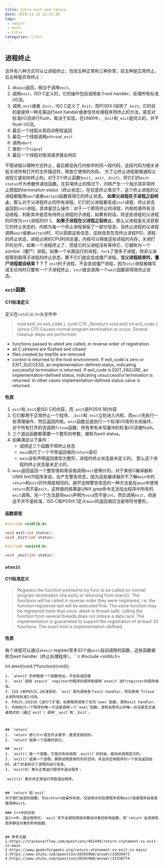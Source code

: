 ```yaml
---
title: C/C++ exit and return
date: 2019-11-12 13:51:20
tags:
 - return
 - exit
 - C/C++
categories: C/C++
---
```


## 进程终止
总共有八种方式可以让进程终止，包括五种正常和三种异常，前五种是正常终止，后五种是异常终止：
1. 从`main`返回，相当于调用`exit`。
2. 调用`exit`，ISO C定义的，它的操作包括调用各个exit handler，处理所有标准I/O流。
3. 调用`_exit`或者`_Exit`，ISO C定义了`_Exit`，而POSIX.1说明了`_exit`。它的目的是提供一种无需运行exit handler或者信号处理程序而终止的方法。是否对标准I/O流进行flush，取决于实现。在UNIX中，`_Exit`和`_exit`是同义的，并不flush I/O流。
4. 最后一个线程从其启动例程返回
5. 最后一个线程调用`pthread_exit`
6. 调用`abort`
7. 接到一个`signal`
8. 最后一个线程对取消请求做出响应

不管进程以哪种方式终止，最后都会执行内核中的同一段代码，这段代码为相关进程关闭所有打开的文件描述符，释放它使用的内存。
为了让终止进程能够通知父进程它是如何终止的。对于3个终止函数(`exit`, `_exit`, `_Exit`)，将它们的`exit status`作为参数传递给函数。在异常终止的情况下，内核产生一个指示其异常终止原因的terminaiton status（终止状态）。在任意终止情况下，这个终止进程的父进程都能用`wait`或者`waitpid`函数获得它的终止状态。
**如果父进程在子进程之前终止**，那么对于父进程终止的所有进程，它们的父进程都变成`init`进程，终止状态返回到`init`进程。具体是怎么操作：对于一个即将终止的进程，内核检查所有活动进程，判断其中是否有待终止进程的子进程，如果有的话，将这些进程的父进程的ID改为`init`进程的ID 1。
**如果子进程在父进程之前终止**，那么父进程是无法获取它的终止状态的。内核为每一个终止进程保留了一部分信息，当终止进程的父进程调用`wait`或者`waitpid`时，可以获取这些信息，这些信息包含终止进程PID，进程的终止状态，进程占用的CPU时间总量。内核可以释放这些进程的内存，关闭打开的文件。如果一个进程终止了，但是它的父进程没有等待它，它被称为一个zombie（僵尸）进程。如果一个长期运行的进程，`fork`了很多子进程，除非父进程等到取得子进程的终止状态，要不它们就会变成僵尸进程。**当父进程结束时，僵尸进程就会结束？？？**
`init`的子进程，不会变成僵尸进程，因为`init`进程被编写成无论何时只要有一个子进程终止，`init`就会调用一个`wait`函数获得其终止状态。

### `exit`函数
#### C11标准定义
定义在`<stdlib.h>`头文件中
> void exit( int exit_code ); (until C11)
> _Noreturn void exit( int exit_code );(since C11)
> Causes normal program termination to occur.
> Several cleanup steps are performed:
- functions passed to atexit are called, in reverse order of registration
- all C streams are flushed and closed 
- files created by tmpfile are removed
- control is returned to the host environment. If exit_code is zero or EXIT_SUCCESS, an implementation-defined status, indicating successful termination is returned. If exit_code is EXIT_FAILURE, an implementation-defined status, indicating unsuccessful termination is returned. In other cases implementation-defined status value is returned.

#### 性质
1. `exit`和`_Exit`是ISO C的内容，而`_exit`是POSIX.1的内容
2. 它们都用于正常终止一个程序，`_Exit`和`_exit`立刻进入内核，而`exit`先执行一些清理操作，然后返回内核。`exit`函数总是执行一个标准I/O库的关闭操作，对于所有打开的流调用`fclose`函数，所有带有未写缓冲的标准I/O流被flush。
3. 三个退出函数都需要一个整形的参数，被称为exit status。
4. 如果满足以下条件：
    - 调用这三个函数不带终止状态
    - `main`执行了一个不带返回值的`return`语句
    - `main`没有声明返回类型为整形，进程的终止状态是未定义的。
那么这个进程的终止状态是未定义的。
5. `main`返回返回一个整型值和用该值调用`exit`是等价的。对于某些C编译器和UNIX lint(1)程序来说，会产生警告信息，因为这些编译器并不了解`main`中的`return`和`exit`的作用是相同的。避开这种警告信息的一种方法是在`main`中使用`return`而不是`exit`，这样做的结果是UNIX grep命令无法找出程序中所有的`exit`调用。另一个方法是将`main`声明为`void`而不是`int`，然后调用`exit`，但是这不并不是标准，ISO C和POSIX.1定义`main`的返回值应当是带符号整形。

#### 函数原型
``` c
#include <stdlib.h>

void exit(int status);
void _Exit(int status);

#include <unistd.h>

void _exit(int status);
```

### `atexit`
#### C11标准定义
> Registers the function pointed to by func to be called on normal program termination (via exit() or returning from main()). The functions will be called in reverse order they were registered, i.e. the function registered last will be executed first.
> The same function may be registered more than once.
> atexit is thread-safe: calling the function from several threads does not induce a data race.
> The implementation is guaranteed to support the registration of at least 32 functions. The exact limit is implementation-defined.

#### 性质
每个进程可以通过`atexit` register至多32个由`exit`自动调用的函数，这些函数被称为exit handler（终止处理程序）。```c
#include <stdlib.h>

int atexit(void (*function)(void));
```
1. `atexit`的参数是一个函数地址，不会有返回值
2. `exit`调用`atexit` register的程序的顺序和使用`atexit`进行register的顺序相反。
3. ISO C和POSIX.1标准规定，`exit`首先调用各个exit handler，然后使用`fclose`关闭所有标准I/O流。
4. POSIX.1对ISO C进行了扩展，如果程序调用了任何`exec`函数，清除exit handler。
5. 内核执行一个程序的唯一方法是调用一个`exec`函数。进程自愿终止的唯一办法是显式或者隐式的（通过`exit`）调用`_exit`和`_Exit`。



## `return`
1. `return`是C/C++语言的关键字，是语言级别的。
2. `return`结束一个函数的执行。

## `exit`
1. `exit()`是一个函数，它是对系统调用`_exit()`的封装，是系统调用层次的。
2. `exit()`结束一个进程，删除进程使用的内存空间，并且将应用程序的一个状态返回给OS，这个状态标识了进程的运行信息。
3. `exit(0)`表示正常运行程序并退出程序；

`exit(1)`表示非正常运行导致退出程序。


## `return`和`exit`
对于我们自定的函数，可以return给操作系统，交给相关的处理程序调用exit或者程序自身直接调用exit。

### C++中的区别
在C++中，退出程序时，`exit`并不会调用局部非静态对象的析构函数，而`return`会调用局部非静态对象的析构函数。


## 参考文献
1.https://stackoverflow.com/questions/461449/return-statement-vs-exit-in-main
2.https://www.geeksforgeeks.org/return-statement-vs-exit-in-main/
3.https://www.zhihu.com/question/26591968/answer/33839473
4.https://www.zhihu.com/question/26591968/answer/33330774
